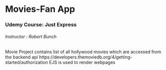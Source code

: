 # Movies-Fan App
<h3> Udemy Course: Just Express </h3>
<h6> Instructor : Robert Bunch </h6>
Movie Project contains list of all hollywood movies which are accessed from the backend api 
<a> https://developers.themoviedb.org/4/getting-started/authorization </a>
EJS is used to render webpages 

